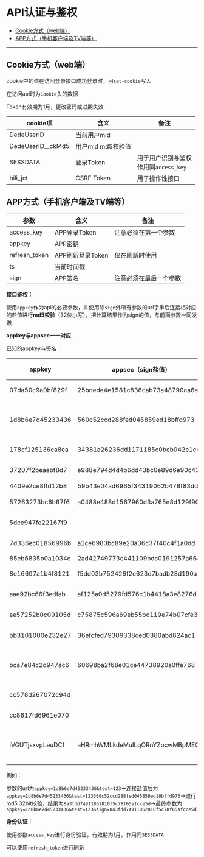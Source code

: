 # API认证与鉴权

- [Cookie方式（web端）](#Cookie方式（web端）)
- [APP方式（手机客户端及TV端等）](#APP方式（手机客户端及TV端等）)

---

## Cookie方式（web端）

cookie中的值在访问登录接口成功登录时，用`set-cookie`写入

在访问api时为`Cookie`头的数据

Token有效期为1月，更改密码或过期失效

| cookie项          | 含义              | 备注                                       |
| ----------------- | ----------------- | ------------------------------------------ |
| DedeUserID        | 当前用户mid       |                                            |
| DedeUserID__ckMd5 | 用户mid md5校验值 |                                            |
| SESSDATA          | 登录Token         | 用于用户识别与鉴权<br />作用同`access_key` |
| bili_jct          | CSRF Token        | 用于操作性接口                             |

## APP方式（手机客户端及TV端等）

| 参数          | 含义             | 备注                   |
| ------------- | ---------------- | ---------------------- |
| access_key    | APP登录Token     | 注意必须在第一个参数   |
| appkey        | APP密钥          |                        |
| refresh_token | APP刷新登录Token | 仅在刷新时使用         |
| ts            | 当前时间戳       |                        |
| sign          | APP签名          | 注意必须在最后一个参数 |

**接口鉴权：**

使用`appkey`作为api的必要参数，并使用除`sign`外所有参数的url字串后连接相对应的盐值进行**md5校验**（32位小写），把计算结果作为sign的值，与前面参数一同发送

**appkey与appsec一一对应**

已知的appkey与签名：

| appkey           | appsec（sign盐值）               | 平台 | 应用     | 备注     |
| ---------------- | -------------------------------- | ---- | -------- | -------- |
| 07da50c9a0bf829f | 25bdede4e1581c836cab73a48790ca6e | 安卓 | 概念版   |          |
| 1d8b6e7d45233436 | 560c52ccd288fed045859ed18bffd973 | 安卓 | 客户端   | 一般用途 |
| 178cf125136ca8ea | 34381a26236dd1171185c0beb042e1c6 | 安卓 | 概念版   |          |
| 37207f2beaebf8d7 | e988e794d4d4b6dd43bc0e89d6e90c43 | 安卓 | biliLink |          |
| 4409e2ce8ffd12b8 | 59b43e04ad6965f34319062b478f83dd | TV   | 客户端   |          |
| 57263273bc6b67f6 | a0488e488d1567960d3a765e8d129f90 | 安卓 | 客户端   |          |
| 5dce947fe22167f9 |                                  | 安卓 | 必剪     |          |
| 7d336ec01856996b | a1ce6983bc89e20a36c37f40c4f1a0dd | 安卓 | 概念版   |          |
| 85eb6835b0a1034e | 2ad42749773c441109bdc0191257a664 |      |          |          |
| 8e16697a1b4f8121 | f5dd03b752426f2e623d7badb28d190a | 安卓 | 国际版   |          |
| aae92bc66f3edfab | af125a0d5279fd576c1b4418a3e8276d | PC   | 投稿工具 |          |
| ae57252b0c09105d | c75875c596a69eb55bd119e74b07cfe3 | 安卓 | 国际版   |          |
| bb3101000e232e27 | 36efcfed79309338ced0380abd824ac1 | 安卓 | 国际版   |          |
| bca7e84c2d947ac6 | 60698ba2f68e01ce44738920a0ffe768 | 安卓 | 客户端   | 登录专用 |
| cc578d267072c94d |                                  | 安卓 | 轻视频   |          |
| cc8617fd6961e070 |                                  | 安卓 | 漫画     |          |
| iVGUTjsxvpLeuDCf | aHRmhWMLkdeMuILqORnYZocwMBpMEOdt | 安卓 | 客户端   | 取流专用 |

例如：

参数的url为`appkey=1d8b6e7d45233436&test=123`->连接盐值后为`appkey=1d8b6e7d45233436&test=123560c52ccd288fed045859ed18bffd973`->进行md5 32bit校验，结果为`8a3fdd74911862810f5c78f65afcce5d`->最终参数为`appkey=1d8b6e7d45233436&test=123&sign=8a3fdd74911862810f5c78f65afcce5d`

**身份认证：**

使用参数` access_key `进行身份验证，有效期为1月，作用同`SESSDATA`

可以使用` refresh_token `进行刷新
